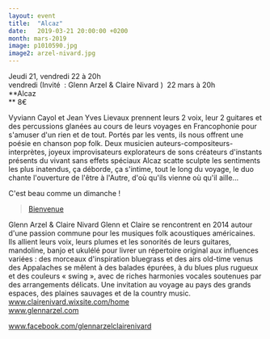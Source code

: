 ```yaml
---
layout: event
title:  "Alcaz"
date:   2019-03-21 20:00:00 +0200
month: mars-2019
image: p1010590.jpg
image2: arzel-nivard.jpg
---
```




Jeudi 21, vendredi 22 à 20h  
vendredi (Invité  : Glenn Arzel & Claire Nivard )  22 mars à 20h  
**Alcaz  
** 8€



Vyviann Cayol et Jean Yves Lievaux prennent leurs 2 voix, leur 2 guitares et des percussions glanées au cours de leurs voyages en Francophonie pour s'amuser d'un rien et de tout. Portés par les vents, ils nous offrent une poésie en chanson pop folk. Deux musicien auteurs-compositeurs-interprètes, joyeux improvisateurs explorateurs de sons créateurs d'instants présents du vivant sans effets spéciaux Alcaz scatte sculpte les sentiments les plus inatendus, ça déborde, ça s'intime, tout le long du voyage, le duo chante l'ouverture de l'être à l'Autre, d'où qu'ils vienne où qu'il aille...

C'est beau comme un dimanche !

<blockquote class="wp-embedded-content" data-secret="jGPPN9s9BS">
  <p>
    <a href="http://blog.alcaz.net/">Bienvenue</a>
  </p>
</blockquote>







 Glenn Arzel & Claire Nivard  Glenn et Claire se rencontrent en 2014 autour d'une passion commune pour les musiques folk acoustiques américaines. Ils allient leurs voix, leurs plumes et les sonorités de leurs guitares, mandoline, banjo et ukulélé pour livrer un répertoire original aux influences variées : des morceaux d'inspiration bluegrass et des airs old-time venus des Appalaches se mêlent à des balades épurées, à du blues plus rugueux et des couleurs « swing », avec de riches harmonies vocales soutenues par des arrangements délicats. Une invitation au voyage au pays des grands espaces, des plaines sauvages et de la country music.  
<a href="http://www.clairenivard.wixsite.com/home" target="_blank" rel="noopener noreferrer">www.clairenivard.wixsite.com/home</a>  
<a href="http://www.glennarzel.com" target="_blank" rel="noopener noreferrer">www.glennarzel.com</a>

<a href="http://www.facebook.com/glennarzelclairenivard" target="_blank" rel="noopener noreferrer">www.facebook.com/glennarzelclairenivard</a>